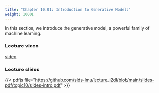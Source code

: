 ```yaml
---
title: "Chapter 10.01: Introduction to Generative Models"
weight: 10001
---
```

In this section, we introduce the generative model, a powerful family of machine learning.

<!--more-->

### Lecture video

[video](https://drive.google.com/file/d/1ZIn9hK4j9J_46XihxYRBr2IHAZxvcA6y/view?usp=sharing)

### Lecture slides

{{< pdfjs file="https://github.com/slds-lmu/lecture_i2dl/blob/main/slides-pdf/topic10/slides-intro.pdf" >}}
